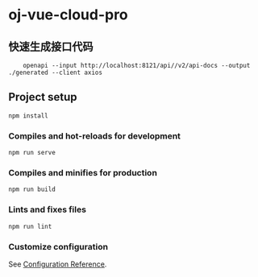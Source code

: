# oj-vue-cloud-pro

## 快速生成接口代码

```shell
    openapi --input http://localhost:8121/api//v2/api-docs --output ./generated --client axios   
```

## Project setup

```
npm install
```

### Compiles and hot-reloads for development

```
npm run serve
```

### Compiles and minifies for production

```
npm run build
```

### Lints and fixes files

```
npm run lint
```

### Customize configuration

See [Configuration Reference](https://cli.vuejs.org/config/).
